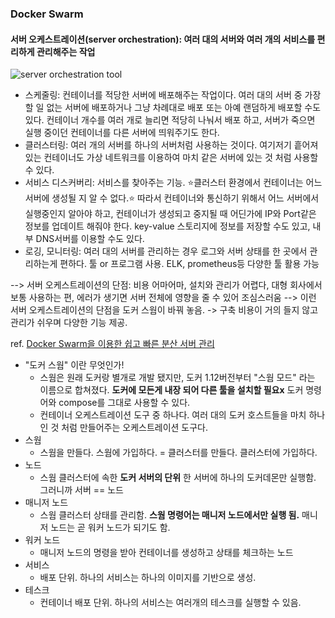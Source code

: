 ### Docker Swarm 
#### 서버 오케스트레이션(server orchestration): 여러 대의 서버와 여러 개의 서비스를 편리하게 관리해주는 작업
![server orchestration tool](https://user-images.githubusercontent.com/30011635/87406241-6af31480-c5fb-11ea-9281-ae9351607890.png)
- 스케줄링: 컨테이너를 적당한 서버에 배포해주는 작업이다. 여러 대의 서버 중 가장 할 일 없는 서버에 배포하거나 그냥 차례대로 배포 또는 아예 랜덤하게 배포할 수도 있다. 컨테이너 개수를 여러 개로 늘리면 적당히 나눠서 배포 하고, 서버가 죽으면 실행 중이던 컨테이너를 다른 서버에 띄워주기도 한다.
- 클러스터링: 여러 개의 서버를 하나의 서버처럼 사용하는 것이다. 여기저기 흩어져 있는 컨테이너도 가상 네트워크를 이용하여 마치 같은 서버에 있는 것 처럼 사용할 수 있다.
- 서비스 디스커버리: 서비스를 찾아주는 기능. ⭐️클러스터 환경에서 컨테이너는 어느 서버에 생성될 지 알 수 없다.⭐️ 따라서 컨테이너와 통신하기 위해서 어느 서버에서 실행중인지 알아야 하고, 컨테이너가 생성되고 중지될 때 어딘가에 IP와 Port같은 정보를 업데이트 해줘야 한다. key-value 스토리지에 정보를 저장할 수도 있고, 내부 DNS서버를 이용할 수도 있다.
- 로깅, 모니터링: 여러 대의 서버를 관리하는 경우 로그와 서버 상태를 한 곳에서 관리하는게 편하다. 툴 or 프로그램 사용. ELK, prometheus등 다양한 툴 활용 가능 <br>

--> 서버 오케스트레이션의 단점: 비용 어마어마, 설치와 관리가 어렵다, 대형 회사에서 보통 사용하는 편, 에러가 생기면 서버 전체에 영향을 줄 수 있어 조심스러움
--> 이런 서버 오케스트레이션의 단점을 도커 스웜이 바꿔 놓음. -> 구축 비용이 거의 들지 않고 관리가 쉬우며 다양한 기능 제공.

ref. [Docker Swarm을 이용한 쉽고 빠른 분산 서버 관리](https://subicura.com/2017/02/25/container-orchestration-with-docker-swarm.html)

- "도커 스웜" 이란 무엇인가!
  - 스웜은 원래 도커랑 별개로 개발 됐지만, 도커 1.12버전부터 "스웜 모드" 라는 이름으로 합쳐졌다. <b>도커에 모든게 내장 되어 다른 툴을 설치할 필요x</b> 도커 명령어와 compose를 그대로 사용할 수 있다.
  - 컨테이너 오케스트레이션 도구 중 하나다. 여러 대의 도커 호스트들을 마치 하나인 것 처럼 만들어주는 오케스트레이션 도구다. 
- 스웜
  - 스웜을 만들다. 스웜에 가입하다. = 클러스터를 만들다. 클러스터에 가입하다.
- 노드
  - 스웜 클러스터에 속한 <b>도커 서버의 단위</b> 한 서버에 하나의 도커데몬만 실행함. 그러니까 서버 == 노드
- 매니저 노드
  - 스웜 클러스터 상태를 관리함. <b>스웜 명령어는 매니저 노드에서만 실행 됨.</b> 매니저 노드는 곧 워커 노드가 되기도 함.
- 워커 노드
  - 매니저 노드의 명령을 받아 컨테이너를 생성하고 상태를 체크하는 노드
- 서비스
  - 배포 단위. 하나의 서비스는 하나의 이미지를 기반으로 생성. 
- 테스크
  - 컨테이너 배포 단위. 하나의 서비스는 여러개의 테스크를 실행할 수 있음. 

